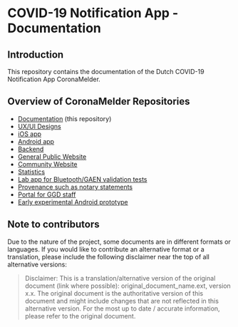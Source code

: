 # COVID-19 Notification App - Documentation 

## Introduction

This repository contains the documentation of the Dutch COVID-19 Notification App CoronaMelder.

## Overview of CoronaMelder Repositories

* [Documentation](https://github.com/minvws/nl-covid19-notification-app-coordination) (this repository)
* [UX/UI Designs](https://github.com/minvws/nl-covid19-notification-app-design)
* [iOS app](https://github.com/minvws/nl-covid19-notification-app-ios)
* [Android app](https://github.com/minvws/nl-covid19-notification-app-android)
* [Backend](https://github.com/minvws/nl-covid19-notification-app-backend)
* [General Public Website](https://github.com/minvws/nl-covid19-notification-app-website)
* [Community Website](https://github.com/minvws/nl-covid19-notification-app-community-website)
* [Statistics](https://github.com/minvws/nl-covid19-notification-app-statistics)
* [Lab app for Bluetooth/GAEN validation tests](https://github.com/minvws/nl-covid19-notification-lab-ios)
* [Provenance such as notary statements](https://github.com/minvws/nl-covid19-notification-app-provenance)
* [Portal for GGD staff](https://github.com/minvws/nl-covid19-notification-app-iccportal)
* [Early experimental Android prototype](https://github.com/minvws/nl-covid19-notification-lab-android)

## Note to contributors

Due to the nature of the project, some documents are in different formats or languages. If you would like to contribute an alternative format or a translation, please include the following disclaimer near the top of all alternative versions: 

> Disclaimer: This is a translation/alternative version of the original document (link where possible): original_document_name.ext, version x.x. 
> The original document is the authoritative version of this document and might include changes that are not reflected in this alternative version. 
> For the most up to date / accurate information, please refer to the original document.

